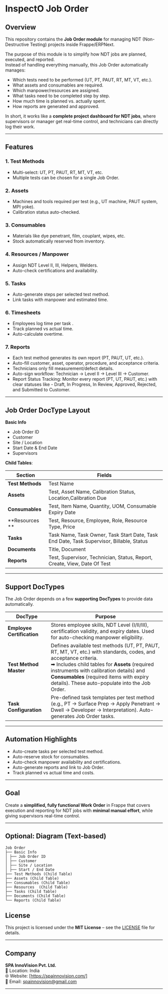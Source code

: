 # InspectO Job Order

## Overview
This repository contains the **Job Order module** for managing NDT (Non-Destructive Testing) projects inside Frappe/ERPNext.  

The purpose of this module is to simplify how NDT jobs are planned, executed, and reported.  
Instead of handling everything manually, this Job Order automatically manages:  
- Which tests need to be performed (UT, PT, PAUT, RT, MT, VT, etc.).  
- What assets and consumables are required.  
- Which manpower/resources are assigned.  
- What tasks need to be completed step by step.  
- How much time is planned vs. actually spent.  
- How reports are generated and approved.  

In short, it works like a **complete project dashboard for NDT jobs**, where supervisors or manager get real-time control, and technicians can directly log their work.  

---

## Features

### 1. Test Methods
- Multi-select: UT, PT, PAUT, RT, MT, VT, etc.  
- Multiple tests can be chosen for a single Job Order.  

### 2. Assets
- Machines and tools required per test (e.g., UT machine, PAUT system, MPI yoke).  
- Calibration status auto-checked.  

### 3. Consumables
- Materials like dye penetrant, film, couplant, wipes, etc.  
- Stock automatically reserved from inventory.  

### 4. Resources / Manpower
- Assign NDT Level II, III, Helpers, Welders.  
- Auto-check certifications and availability.  

### 5. Tasks
- Auto-generate steps per selected test method.  
- Link tasks with manpower and estimated time.  

### 6. Timesheets
- Employees log time per task .  
- Track planned vs actual time.  
- Auto-calculate overtime.  

### 7. Reports
- Each test method generates its own report (PT, PAUT, UT, etc.).  
- Auto-fill customer, asset, operator, procedure, and acceptance criteria.  
- Technicians only fill measurement/defect details.  
- Auto-sign workflow: Technician → Level II → Level III → Customer.  
- Report Status Tracking: Monitor every report (PT, UT, PAUT, etc.) with clear statuses like - Draft, In Progress, In Review, Approved, Rejected, and Submitted to Customer.


---

## Job Order DocType Layout

**Basic Info**  
- Job Order ID  
- Customer  
- Site / Location  
- Start Date & End Date  
- Supervisors  

**Child Tables**:  

| Section | Fields |
|---------|--------|
| **Test Methods** | Test Name |
| **Assets** |Test, Asset Name, Calibration Status, Location,Calibration Due |
| **Consumables** | Test, Item Name, Quantity, UOM, Consumable Expiry Date |
| **Resources ** |Test, Resource, Employee, Role, Resource Type, Price |
| **Tasks** | Task Name, Task Owner, Task Start Date, Task End Date, Task Supervisor, Billable, Status |
| **Documents** | Title, Document |
| **Reports** | Test, Supervisor, Technician, Status, Report, Create, View, Date Of Test |

---

## Support DocTypes

The Job Order depends on a few **supporting DocTypes** to provide data automatically.  

| DocType | Purpose |
|---------|---------|
| **Employee Certification** | Stores employee skills, NDT Level (I/II/III), certification validity, and expiry dates. Used for auto-checking manpower eligibility. |
| **Test Method Master** | Defines available test methods (UT, PT, PAUT, RT, MT, VT, etc.) with standards, codes, and acceptance criteria. <br>➡ Includes child tables for **Assets** (required instruments with calibration details) and **Consumables** (required items with expiry details). These auto-populate into the Job Order. |
| **Task Configuration** | Pre-defined task templates per test method (e.g., PT → Surface Prep → Apply Penetrant → Dwell → Developer → Interpretation). Auto-generates Job Order tasks. |

---


## Automation Highlights

- Auto-create tasks per selected test method.  
- Auto-reserve stock for consumables.  
- Auto-check manpower availability and certifications.  
- Auto-generate reports and link to Job Order.  
- Track planned vs actual time and costs.  

---

## Goal

Create a **simplified, fully functional Work Order** in Frappe that covers execution and reporting for NDT jobs with **minimal manual effort**, while giving supervisors real-time control.

---

## Optional: Diagram (Text-based)
```
Job Order
├── Basic Info
│ ├── Job Order ID
│ ├── Customer
│ ├── Site / Location
│ ├── Start / End Date
├── Test Methods (Child Table)
├── Assets (Child Table)
├── Consumables (Child Table)
├── Resources  (Child Table)
├── Tasks (Child Table)
├── Documents (Child Table)
└── Reports (Child Table)
```
## License

This project is licensed under the **MIT License** – see the [LICENSE](./LICENSE) file for details.  

---

## Company

**SPA InnoVision Pvt. Ltd.**  
📍 Location: India  
🌐 Website: [https://spainnovision.com/]  
📧 Email: spainnovision@gmail.com  

---
